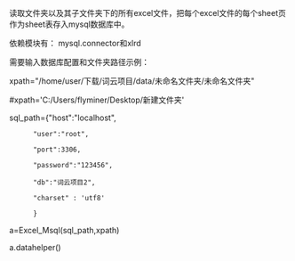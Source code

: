 读取文件夹以及其子文件夹下的所有excel文件，把每个excel文件的每个sheet页作为sheet表存入mysql数据库中。

依赖模块有： mysql.connector和xlrd

需要输入数据库配置和文件夹路径示例：

xpath="/home/user/下载/词云项目/data/未命名文件夹/未命名文件夹"

#xpath='C:/Users/flyminer/Desktop/新建文件夹'

sql_path={"host":"localhost",

          "user":"root",
	
          "port":3306,
	
          "password":"123456",
	
          "db":"词云项目2",
	
          "charset" : 'utf8'
	
          }
	
a=Excel_Msql(sql_path,xpath)

a.datahelper()
